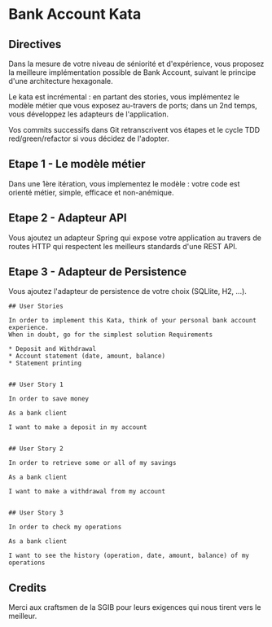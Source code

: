 # Bank Account Kata

## Directives
Dans la mesure de votre niveau de séniorité et d'expérience, vous proposez la meilleure implémentation possible de Bank Account, suivant le principe d'une architecture hexagonale.

Le kata est incrémental : en partant des stories, vous implémentez le modèle métier que vous exposez au-travers de ports; dans un 2nd temps, vous développez les adapteurs de l'application.

Vos commits successifs dans Git retranscrivent vos étapes et le cycle TDD red/green/refactor si vous décidez de l'adopter. 

## Etape 1 - Le modèle métier

Dans une 1ère itération, vous implementez le modèle : votre code est orienté métier, simple, efficace et non-anémique.

## Etape 2 - Adapteur API

Vous ajoutez un adapteur Spring qui expose votre application au travers de routes HTTP qui respectent les meilleurs standards d'une REST API.

## Etape 3 - Adapteur de Persistence

Vous ajoutez l'adapteur de persistence de votre choix (SQLlite, H2, ...).


```
## User Stories

In order to implement this Kata, think of your personal bank account experience.
When in doubt, go for the simplest solution Requirements

* Deposit and Withdrawal
* Account statement (date, amount, balance)
* Statement printing
 

## User Story 1

In order to save money

As a bank client

I want to make a deposit in my account


## User Story 2

In order to retrieve some or all of my savings

As a bank client

I want to make a withdrawal from my account


## User Story 3

In order to check my operations

As a bank client

I want to see the history (operation, date, amount, balance) of my operations
```

## Credits
Merci aux craftsmen de la SGIB pour leurs exigences qui nous tirent vers le meilleur.
